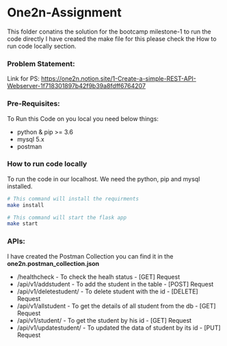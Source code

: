 
# One2n-Assignment
This folder conatins the solution for the bootcamp milestone-1 to run the code directly I have created the make file for this please check the How to run code locally section.

### Problem Statement:
Link for PS: https://one2n.notion.site/1-Create-a-simple-REST-API-Webserver-1f718301897b42f9b39a8fdff6764207

### Pre-Requisites:
To Run this Code on you local you need below things:
* python & pip >= 3.6
* mysql 5.x
* postman

### How to run code locally 

To run the code in our localhost. We need the python, pip and mysql installed.

```bash
# This command will install the requirments 
make install
```
```bash
# This command will start the flask app
make start
```

### APIs:

I have created the Postman Collection you can find it in the **one2n.postman_collection.json**

* /healthcheck - To check the healh status - [GET] Request
* /api/v1/addstudent - To add the student in the table - [POST] Request
* /api/v1/deletestudent/<id> - To delete student with the id - [DELETE] Request
* /api/v1/allstudent - To get the details of all student from the db - [GET] Request
* /api/v1/student/<id> - To get the student by his id - [GET] Request
* /api/v1/updatestudent/<id> - To updated the data of student by its id - [PUT] Request



